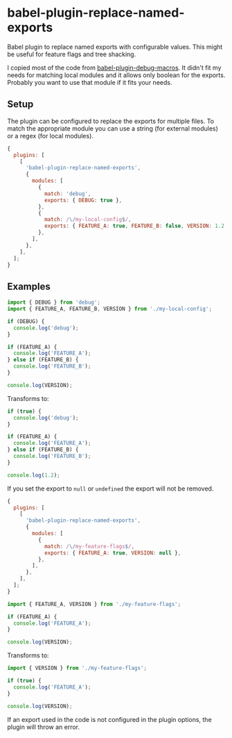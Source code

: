 # babel-plugin-replace-named-exports

Babel plugin to replace named exports with configurable values. This might be useful for feature flags and tree shacking.

I copied most of the code from [babel-plugin-debug-macros](https://github.com/ember-cli/babel-plugin-debug-macros). It didn't fit my needs for matching local modules and it allows only boolean for the exports. Probably you want to use that module if it fits your needs.

## Setup

The plugin can be configured to replace the exports for multiple files. To match the appropriate module you can use a string (for external modules) or a regex (for local modules).

```js
{
  plugins: [
    [
      'babel-plugin-replace-named-exports',
      {
        modules: [
          {
            match: 'debug',
            exports: { DEBUG: true },
          },
          {
            match: /\/my-local-config$/,
            exports: { FEATURE_A: true, FEATURE_B: false, VERSION: 1.2 },
          },
        ],
      },
    ],
  ];
}
```

## Examples

```javascript
import { DEBUG } from 'debug';
import { FEATURE_A, FEATURE_B, VERSION } from './my-local-config';

if (DEBUG) {
  console.log('debug');
}

if (FEATURE_A) {
  console.log('FEATURE_A');
} else if (FEATURE_B) {
  console.log('FEATURE_B');
}

console.log(VERSION);
```

Transforms to:

```javascript
if (true) {
  console.log('debug');
}

if (FEATURE_A) {
  console.log('FEATURE_A');
} else if (FEATURE_B) {
  console.log('FEATURE_B');
}

console.log(1.2);
```

If you set the export to `null` or `undefined` the export will not be removed.

```js
{
  plugins: [
    [
      'babel-plugin-replace-named-exports',
      {
        modules: [
          {
            match: /\/my-feature-flags$/,
            exports: { FEATURE_A: true, VERSION: null },
          },
        ],
      },
    ],
  ];
}
```

```javascript
import { FEATURE_A, VERSION } from './my-feature-flags';

if (FEATURE_A) {
  console.log('FEATURE_A');
}

console.log(VERSION);
```

Transforms to:

```javascript
import { VERSION } from './my-feature-flags';

if (true) {
  console.log('FEATURE_A');
}

console.log(VERSION);
```

If an export used in the code is not configured in the plugin options, the plugin will throw an error.
